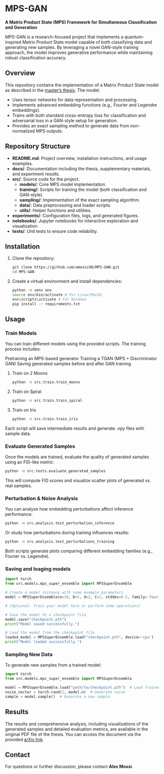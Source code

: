 # MPS-GAN

**A Matrix Product State (MPS) Framework for Simultaneous Classification and Generation**

MPS-GAN is a research-focused project that implements a quantum-inspired Matrix Product State model capable of both classifying data and generating new samples. By leveraging a novel GAN-style training approach, the model improves generative performance while maintaining robust classification accuracy.

## Overview

This repository contains the implementation of a Matrix Product State model as described in the [master’s thesis](https://arxiv.org/html/2406.17441v1). The model:
- Uses tensor networks for data representation and processing.
- Implements advanced embedding functions (e.g., Fourier and Legendre embeddings).
- Trains with both standard cross-entropy loss for classification and adversarial loss in a GAN-style setup for generation.
- Provides an exact sampling method to generate data from non-normalized MPS outputs.

## Repository Structure

- **README.md**: Project overview, installation instructions, and usage examples.
- **docs/**: Documentation including the thesis, supplementary materials, and experiment results.
- **src/**: Source code for the project.
  - **models/**: Core MPS model implementation.
  - **training/**: Scripts for training the model (both classification and GAN-style).
  - **sampling/**: Implementation of the exact sampling algorithm.
  - **data/**: Data preprocessing and loader scripts.
  - **utils/**: Helper functions and utilities.
- **experiments/**: Configuration files, logs, and generated figures.
- **notebooks/**: Jupyter notebooks for interactive exploration and visualization.
- **tests/**: Unit tests to ensure code reliability.

## Installation

1. Clone the repository:
   ```bash
   git clone https://github.com/amossi98/MPS-GAN.git
   cd MPS-GAN
   ```


3. Create a virtual environment and install dependencies:
   ```bash
   python -m venv env
   source env/bin/activate # For Linux/MacOS
   env\Scripts\activate # For Windows
   pip install -r requirements.txt
   ```


## Usage

### Train Models
You can train different models using the provided scripts. The training process includes:

Pretraining an MPS-based generator
Training a TGAN (MPS + Discriminator GAN)
Saving generated samples before and after GAN training
1. Train on 2 Moons
   ```bash
   python -m src.train.train_moons
   ```
2. Train on Spiral
   ```bash
   python -m src.train.train_spiral
   ```
3. Train on Iris
   ```bash
   python -m src.train.train_iris
   ```
   
Each script will save intermediate results and generate .npy files with sample data.

### Evaluate Generated Samples
Once the models are trained, evaluate the quality of generated samples using an FID-like metric:

```bash
python -m src.tests.evaluate_generated_samples
```
This will compute FID scores and visualize scatter plots of generated vs. real samples.

### Perturbation & Noise Analysis
You can analyze how embedding perturbations affect inference performance:
```bash
python -m src.analysis.test_perturbation_inference
```

Or study how perturbations during training influences results:
```bash
python -m src.analysis.test_perturbations_training
```

Both scripts generate plots comparing different embedding families (e.g., Fourier vs. Legendre).

### Saving and loaging models

```python
import torch
from src.models.mps_super_ensemble import MPSSuperEnsemble

# Create a model instance with some example parameters
model = MPSSuperEnsemble(n=10, D=5, d=2, C=2, stddev=0.5, family='fourier', sigma=0)

# (Optional: Train your model here or perform some operations)

# Save the model to a checkpoint file
model.save("checkpoint.pth")
print("Model saved successfully.")

# Load the model from the checkpoint file
loaded_model = MPSSuperEnsemble.load("checkpoint.pth", device='cpu')
print("Model loaded successfully.")
```

### Sampling New Data
To generate new samples from a trained model:
```python
import torch
from src.models.mps_super_ensemble import MPSSuperEnsemble

model = MPSSuperEnsemble.load("path/to/checkpoint.pth")  # Load trained model
noise_vector = torch.rand(1, model.n)  # Generate noise
sample = model.sample()  # Generate a new sample
```


## Results

The results and comprehensive analysis, including visualizations of the generated samples and detailed evaluation metrics, are available in the original PDF file of the thesis. You can access the document via the provided [arXiv link](https://arxiv.org/html/2406.17441v1).


## Contact

For questions or further discussion, please contact **Alex Mossi**.
